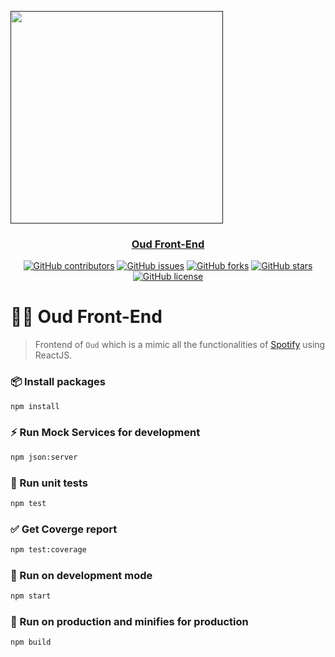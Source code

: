 <p align="center">
  <a href="" rel="noopener">
  
  <img 
    src="https://github.com/AbdallahHemdan/oudFrontend/blob/master/oudfrontend/src/assets/images/Oud.png" 
    width="340px"
    height="340px"
  />

</p>
<h3 align="center">Oud Front-End</h3>

<div align="center">

[![GitHub contributors](https://img.shields.io/github/contributors/AbdallahHemdan/oudFrontend)](https://github.com/AbdallahHemdan/oudFrontend/contributors)
[![GitHub issues](https://img.shields.io/github/issues/AbdallahHemdan/oudFrontend)](https://github.com/AbdallahHemdan/oudFrontend/issues)
[![GitHub forks](https://img.shields.io/github/forks/AbdallahHemdan/oudFrontend)](https://github.com/AbdallahHemdan/oudFrontend/network)
[![GitHub stars](https://img.shields.io/github/stars/AbdallahHemdan/oudFrontend)](https://github.com/AbdallahHemdan/oudFrontend/stargazers)
[![GitHub license](https://img.shields.io/github/license/AbdallahHemdan/oudFrontend)](https://github.com/AbdallahHemdan/oudFrontend/blob/master/LICENSE)

</div>

# 🏃‍♂️ Oud Front-End
> Frontend of ```Oud``` which is a mimic all the functionalities of [Spotify](https://open.spotify.com/) using ReactJS.



### 📦 Install packages
```sh
npm install
```
### ⚡ Run Mock Services for development
```sh
npm json:server
```

### 🧪 Run unit tests
```sh
npm test
```

### ✅ Get Coverge report
```sh
npm test:coverage
```
### 🧩 Run on development mode
```sh
npm start
```

### 🤵 Run on production and minifies for production
```sh
npm build
```
